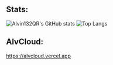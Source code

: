 ## Stats:
![Alvin132QR's GitHub stats](https://github-readme-stats.vercel.app/api?username=Alvin132QR&show_icons=true&theme=react)
![Top Langs](https://github-readme-stats.vercel.app/api/top-langs/?username=Alvin132QR&layout=compact&theme=react)

## AlvCloud:
<a>https://alvcloud.vercel.app</a>
